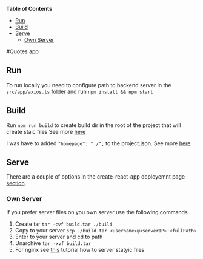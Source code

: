 **Table of Contents**

- [Run](#run)
- [Build](#build)
- [Serve](#serve)
  - [Own Server](#own-server)

#Quotes app

## Run

To run locally you need to configure path to backend server in the `src/app/axios.ts` folder and run `npm install && npm start`

## Build

Run `npm run build` to create build dir in the root of the project that will create staic files
See more [here](https://create-react-app.dev/docs/deployment/#static-server "here")

I was have to added `"homepage": "./",` to the project.json. See more [here](https://create-react-app.dev/docs/deployment/#serving-the-same-build-from-different-paths "here")

## Serve

There are a couple of options in the create-react-app deployemnt page [section](https://create-react-app.dev/docs/deployment/#serving-the-same-build-from-different-paths "section").

### Own Server

If you prefer server files on you own server use the following commands

1. Create tar `tar -cvf build.tar ./build`
2. Copy to your server `scp ./build.tar <username>@<serverIP>:<fullPath>`
3. Enter to your server and cd to path
4. Unarchive `tar -xvf build.tar `
5. For nginx see [this](https://futurestud.io/tutorials/nginx-how-to-serve-a-static-html-page#:~:text=To%20serve%20static%20files%20with,which%20contains%20all%20the%20files. "this") tutorial how to server statyic files
